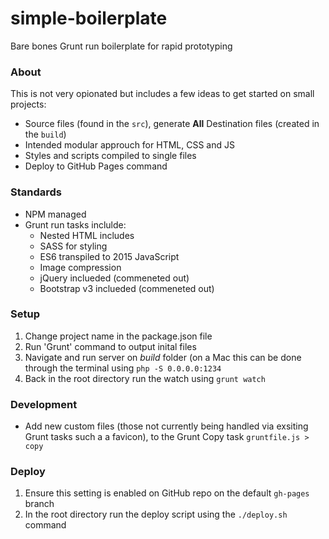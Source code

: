 # simple-boilerplate
Bare bones Grunt run boilerplate for rapid prototyping

### About
This is not very opionated but includes a few ideas to get started on small projects:

- Source files (found in the `src`), generate **All** Destination files (created in the `build`)
- Intended modular approuch for HTML, CSS and JS
- Styles and scripts compiled to single files
- Deploy to GitHub Pages command

### Standards
- NPM managed
- Grunt run tasks inclulde:
  - Nested HTML includes
  - SASS for styling
  - ES6 transpiled to 2015 JavaScript
  - Image compression
  - jQuery inclueded (commeneted out)
  - Bootstrap v3 inclueded (commeneted out)

### Setup
1. Change project name in the package.json file
2. Run 'Grunt' command to output inital files
3. Navigate and run server on *build* folder (on a Mac this can be done through the terminal using `php -S 0.0.0.0:1234`
4. Back in the root directory run the watch using `grunt watch` 

### Development
- Add new custom files (those not currently being handled via exsiting Grunt tasks such a a favicon), to the Grunt Copy task `gruntfile.js > copy`

### Deploy
1. Ensure this setting is enabled on GitHub repo on the default `gh-pages` branch
2. In the root directory run the deploy script using the `./deploy.sh` command
